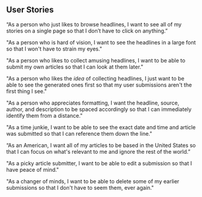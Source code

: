 ## User Stories

“As a person who just likes to browse headlines, I want to see all of my stories on a single page so that I don’t have to click on anything.”

"As a person who is hard of vision, I want to see the headlines in a large font so that I won't have to strain my eyes."

"As a person who likes to collect amusing headlines, I want to be able to submit my own articles so that I can look at them later."

"As a person who likes the _idea_ of collecting headlines, I just want to be able to see the generated ones first so that my user submissions aren't the first thing I see."

"As a person who appreciates formatting, I want the headline, source, author, and description to be spaced accordingly so that I can immediately identify them from a distance."

"As a time junkie, I want to be able to see the exact date and time and article was submitted so that I can reference them down the line."

“As an American, I want all of my articles to be based in the United States so that I can focus on what's relevant to me and ignore the rest of the world.”

"As a picky article submitter, I want to be able to edit a submission so that I have peace of mind."

"As a changer of minds, I want to be able to delete some of my earlier submissions so that I don't have to seem them, ever again."
